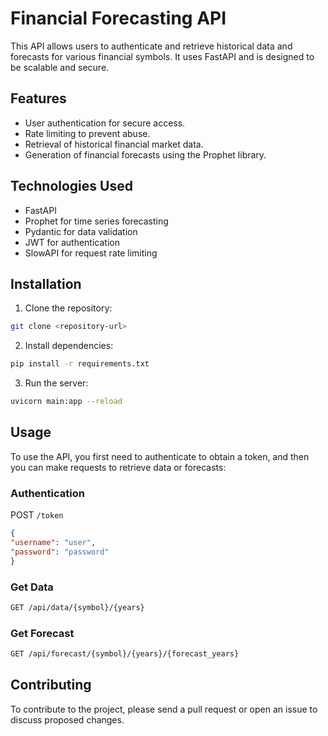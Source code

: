 # Financial Forecasting API

This API allows users to authenticate and retrieve historical data and forecasts for various financial symbols. It uses FastAPI and is designed to be scalable and secure.

## Features

- User authentication for secure access.
- Rate limiting to prevent abuse.
- Retrieval of historical financial market data.
- Generation of financial forecasts using the Prophet library.

## Technologies Used

- FastAPI
- Prophet for time series forecasting
- Pydantic for data validation
- JWT for authentication
- SlowAPI for request rate limiting

## Installation

1. Clone the repository:
```Bash
git clone <repository-url>
```
2. Install dependencies:
```Bash
pip install -r requirements.txt
```
3. Run the server:
```Bash
uvicorn main:app --reload
```

## Usage

To use the API, you first need to authenticate to obtain a token, and then you can make requests to retrieve data or forecasts:

### Authentication

POST `/token`

```json
{
"username": "user",
"password": "password"
}
```
### Get Data
```Bash
GET /api/data/{symbol}/{years}
```
### Get Forecast
```Bash
GET /api/forecast/{symbol}/{years}/{forecast_years}
```
## Contributing

To contribute to the project, please send a pull request or open an issue to discuss proposed changes.



